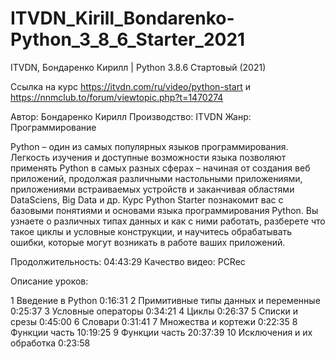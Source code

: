 # ITVDN_Kirill_Bondarenko-Python_3_8_6_Starter_2021
ITVDN, Бондаренко Кирилл | Python 3.8.6 Стартовый (2021)

Ссылка на курс https://itvdn.com/ru/video/python-start и https://nnmclub.to/forum/viewtopic.php?t=1470274

Автор: Бондаренко Кирилл
Производство: ITVDN
Жанр: Программирование

Python – один из самых популярных языков программирования. Легкость изучения и доступные возможности языка позволяют применять Python в самых разных сферах – начиная от создания веб приложений, продолжая различными настольными приложениями, приложениями встраиваемых устройств и заканчивая областями DataSciens, Big Data и др.
Курс Python Starter познакомит вас с базовыми понятиями и основами языка программирования Python. Вы узнаете о различных типах данных и как с ними работать, разберете что такое циклы и условные конструкции, и научитесь обрабатывать ошибки, которые могут возникать в работе ваших приложений.

Продолжительность: 04:43:29
Качество видео: PCRec

Описание уроков:

1 Введение в Python 0:16:31
2 Примитивные типы данных и переменные 0:25:37
3 Условные операторы 0:34:21
4 Циклы 0:26:37
5 Списки и срезы 0:45:00
6 Словари 0:31:41
7 Множества и кортежи 0:22:35
8 Функции часть 10:19:25
9 Функции часть 20:37:39
10 Исключения и их обработка 0:23:58
